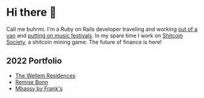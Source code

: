 # Hi there 👋

Call me buhrmi. I'm a Ruby on Rails developer traveling and working [out of a van](https://www.youtube.com/channel/UCmIOOckHX8wdg8nPGgetxsQ) and [putting on music festivals](https://twitch.tv/opendjbooth). In my spare time I work on [Shitcoin Society](https://www.shitcoinsociety.com), a shitcoin mining game. The future of finance is here!

## 2022 Portfolio

- [The Wellem Residences](https://www.thewellemresidences.com)
- [Remise Bonn](https://www.remise-bonn.de)
- [Mbassy by Frank's](https://www.mbassybyfranks.com)
